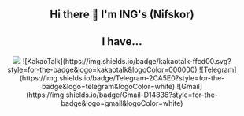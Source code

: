 ## <div align=center> Hi there 👋 I'm ING's (Nifskor) </div>

## <div align=center> I have...    <br>
 <div align=center> <a href="http://ingstec.co.kr"> <img src="https://user-images.githubusercontent.com/92977647/151411167-b7a060a3-2830-4e4a-abaa-7b8e7bdc2a64.png" ></a>
![KakaoTalk](https://img.shields.io/badge/kakaotalk-ffcd00.svg?style=for-the-badge&logo=kakaotalk&logoColor=000000)
![Telegram](https://img.shields.io/badge/Telegram-2CA5E0?style=for-the-badge&logo=telegram&logoColor=white)
![Gmail](https://img.shields.io/badge/Gmail-D14836?style=for-the-badge&logo=gmail&logoColor=white)</div></br>


    

</div>
<!--
**Nifskor/Nifskor** is a ✨ _special_ ✨ repository because its `README.md` (this file) appears on your GitHub profile.

Here are some ideas to get you started:

- 🔭 I’m currently working on ...
- 🌱 I’m currently learning ...
- 👯 I’m looking to collaborate on ...
- 🤔 I’m looking for help with ...
- 💬 Ask me about ...
- 📫 How to reach me: ...
- 😄 Pronouns: ...
- ⚡ Fun fact: ...
-->
